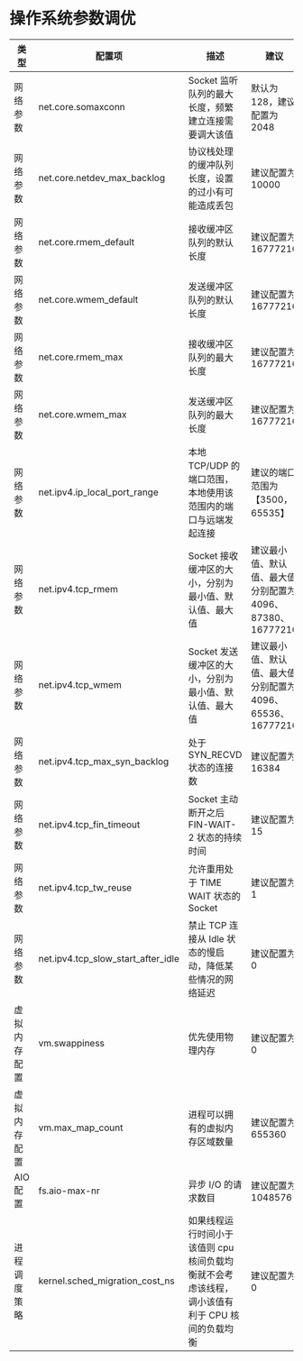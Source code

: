 # 操作系统参数调优

|   类型   |                配置项                 |                          描述                          |                   建议                   |
|--------|------------------------------------|------------------------------------------------------|----------------------------------------|
| 网络参数   | net.core.somaxconn                 | Socket 监听队列的最大长度，频繁建立连接需要调大该值                        | 默认为 128，建议配置为 2048                     |
| 网络参数   | net.core.netdev_max_backlog        | 协议栈处理的缓冲队列长度，设置的过小有可能造成丢包                            | 建议配置为 10000                            |
| 网络参数   | net.core.rmem_default              | 接收缓冲区队列的默认长度                                         | 建议配置为 16777216                         |
| 网络参数   | net.core.wmem_default              | 发送缓冲区队列的默认长度                                         | 建议配置为 16777216                         |
| 网络参数   | net.core.rmem_max                  | 接收缓冲区队列的最大长度                                         | 建议配置为 16777216                         |
| 网络参数   | net.core.wmem_max                  | 发送缓冲区队列的最大长度                                         | 建议配置为 16777216                         |
| 网络参数   | net.ipv4.ip_local_port_range       | 本地 TCP/UDP 的端口范围，本地使用该范围内的端口与远端发起连接                  | 建议的端口范围为【3500，65535】                   |
| 网络参数   | net.ipv4.tcp_rmem                  | Socket 接收缓冲区的大小，分别为最小值、默认值、最大值                       | 建议最小值、默认值、最大值分别配置为 4096、87380、16777216 |
| 网络参数   | net.ipv4.tcp_wmem                  | Socket 发送缓冲区的大小，分别为最小值、默认值、最大值                       | 建议最小值、默认值、最大值分别配置为 4096、65536、16777216 |
| 网络参数   | net.ipv4.tcp_max_syn_backlog       | 处于 SYN_RECVD 状态的连接数                                  | 建议配置为 16384                            |
| 网络参数   | net.ipv4.tcp_fin_timeout           | Socket 主动断开之后 FIN-WAIT-2 状态的持续时间                     | 建议配置为 15                               |
| 网络参数   | net.ipv4.tcp_tw_reuse              | 允许重用处于 TIME WAIT 状态的 Socket                          | 建议配置为 1                                |
| 网络参数   | net.ipv4.tcp_slow_start_after_idle | 禁止 TCP 连接从 Idle 状态的慢启动，降低某些情况的网络延迟                   | 建议配置为 0                                |
| 虚拟内存配置 | vm.swappiness                      | 优先使用物理内存                                             | 建议配置为 0                                |
| 虚拟内存配置 | vm.max_map_count                   | 进程可以拥有的虚拟内存区域数量                                      | 建议配置为 655360                           |
| AIO 配置 | fs.aio-max-nr                      | 异步 I/O 的请求数目                                         | 建议配置为 1048576                          |
| 进程调度策略 | kernel.sched_migration_cost_ns     | 如果线程运行时间小于该值则 cpu 核间负载均衡就不会考虑该线程，调小该值有利于 CPU 核间的负载均衡 | 建议配置为 0                                |
